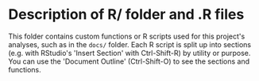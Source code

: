 # Description of R/ folder and .R files

This folder contains custom functions or R scripts used for this
project's analyses, such as in the `docs/` folder. Each R script is
split up into sections (e.g. with RStudio's 'Insert Section' with
Ctrl-Shift-R) by utility or purpose. You can use the 'Document Outline'
(Ctrl-Shift-O) to see the sections and functions.
